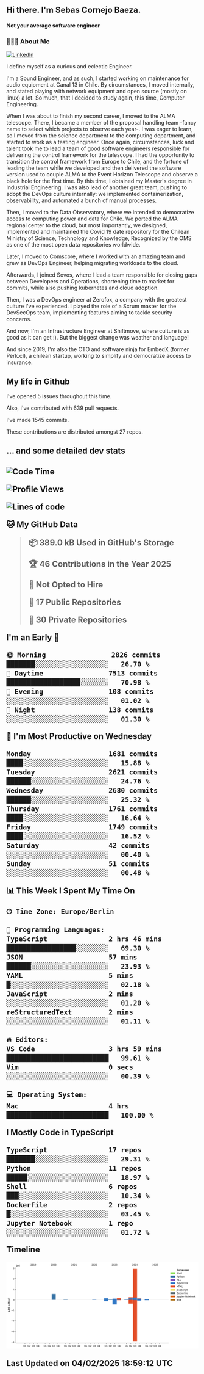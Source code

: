 <h2> Hi there.  I'm Sebas Cornejo Baeza.</h2>
<h4> Not your average software engineer</h4>
<h3> 👨🏻‍💻 About Me </h3>
<a href="http://linkedin.com/in/sebastian-cornejo-baeza/"><img alt="LinkedIn" src="https://img.shields.io/badge/Sebas%20Cornejo%20-informational?style=appveyor&logo=linkedin"></a>


I define myself as a curious and eclectic Engineer.

I'm a Sound Engineer, and as such, I started working on maintenance for audio equipment at Canal 13 in Chile.
By circumstances, I moved internally, and stated playing with network equipment and open source (mostly on linux) 
a lot. So much, that I decided to study again, this time, Computer Engineering.

When I was about to finish my second career, I moved to the ALMA telescope. There, I became a member of the proposal handling team
-fancy name to select which projects to observe each year-. 
I was eager to learn, so I moved from the science department to the computing department, and started to work as 
a testing engineer. Once again, circumstances, luck and talent took me to lead a team of good software engineers 
responsible for delivering the control framework for the telescope. I had the opportunity to transition the control framework from
Europe to Chile, and the fortune of leading the team while we developed and then delivered the software
version used to couple ALMA to the Event Horizon Telescope and observe a black hole for the first time.
By this time, I obtained my Master's degree in Industrial Engineering.
I was also lead of another great team, pushing to adopt the DevOps culture internally: we implemented containerization, observability, and automated a bunch of manual processes.

Then, I moved to the Data Observatory, where we intended to democratize access to computing power
and data for Chile. We ported the ALMA regional center to the cloud, but most importantly, we designed, implemented
and maintained the Covid 19 date repository for the Chilean Ministry of Science, Technology and Knowledge, Recognized by the OMS as one of the most open
data repositories worldwide.

Later, I moved to Comscore, where I worked with an amazing team and grew as DevOps Engineer, helping migrating workloads to the cloud.

Afterwards, I joined Sovos, where I lead a team responsible for closing gaps between Developers and Operations, shortening time to market for commits, while
also pushing kubernetes and cloud adoption.

Then, I was a DevOps engineer at Zerofox, a company with the greatest culture I've experienced. I played the role of a Scrum master for the DevSecOps team,
implementing features aiming to tackle security concerns.

And now, I'm an Infrastructure Engineer at Shiftmove, where culture is as good as it can get :). But the biggest change was weather and language!
 
And since 2019, I'm also the CTO and software ninja for EmbedX (former Perk.cl), a chilean startup, working to simplify and democratize access to insurance.

<h2> My life in Github </h2>

I've opened 5 issues throughout this time.

Also, I've contributed with 639 pull requests.

I've made 1545 commits.

These contributions are distributed amongst 27 repos.

<h2>... and some detailed dev stats<h2>

<!--START_SECTION:waka-->
![Code Time](http://img.shields.io/badge/Code%20Time-1%2C001%20hrs%2037%20mins-blue)

![Profile Views](http://img.shields.io/badge/Profile%20Views-2-blue)

![Lines of code](https://img.shields.io/badge/From%20Hello%20World%20I%27ve%20Written-4.3%20million%20lines%20of%20code-blue)

**🐱 My GitHub Data** 

> 📦 389.0 kB Used in GitHub's Storage 
 > 
> 🏆 46 Contributions in the Year 2025
 > 
> 🚫 Not Opted to Hire
 > 
> 📜 17 Public Repositories 
 > 
> 🔑 30 Private Repositories 
 > 
**I'm an Early 🐤** 

```text
🌞 Morning                2826 commits        ███████░░░░░░░░░░░░░░░░░░   26.70 % 
🌆 Daytime                7513 commits        ██████████████████░░░░░░░   70.98 % 
🌃 Evening                108 commits         ░░░░░░░░░░░░░░░░░░░░░░░░░   01.02 % 
🌙 Night                  138 commits         ░░░░░░░░░░░░░░░░░░░░░░░░░   01.30 % 
```
📅 **I'm Most Productive on Wednesday** 

```text
Monday                   1681 commits        ████░░░░░░░░░░░░░░░░░░░░░   15.88 % 
Tuesday                  2621 commits        ██████░░░░░░░░░░░░░░░░░░░   24.76 % 
Wednesday                2680 commits        ██████░░░░░░░░░░░░░░░░░░░   25.32 % 
Thursday                 1761 commits        ████░░░░░░░░░░░░░░░░░░░░░   16.64 % 
Friday                   1749 commits        ████░░░░░░░░░░░░░░░░░░░░░   16.52 % 
Saturday                 42 commits          ░░░░░░░░░░░░░░░░░░░░░░░░░   00.40 % 
Sunday                   51 commits          ░░░░░░░░░░░░░░░░░░░░░░░░░   00.48 % 
```


📊 **This Week I Spent My Time On** 

```text
🕑︎ Time Zone: Europe/Berlin

💬 Programming Languages: 
TypeScript               2 hrs 46 mins       █████████████████░░░░░░░░   69.30 % 
JSON                     57 mins             ██████░░░░░░░░░░░░░░░░░░░   23.93 % 
YAML                     5 mins              █░░░░░░░░░░░░░░░░░░░░░░░░   02.18 % 
JavaScript               2 mins              ░░░░░░░░░░░░░░░░░░░░░░░░░   01.20 % 
reStructuredText         2 mins              ░░░░░░░░░░░░░░░░░░░░░░░░░   01.11 % 

🔥 Editors: 
VS Code                  3 hrs 59 mins       █████████████████████████   99.61 % 
Vim                      0 secs              ░░░░░░░░░░░░░░░░░░░░░░░░░   00.39 % 

💻 Operating System: 
Mac                      4 hrs               █████████████████████████   100.00 % 
```

**I Mostly Code in TypeScript** 

```text
TypeScript               17 repos            ███████░░░░░░░░░░░░░░░░░░   29.31 % 
Python                   11 repos            █████░░░░░░░░░░░░░░░░░░░░   18.97 % 
Shell                    6 repos             ███░░░░░░░░░░░░░░░░░░░░░░   10.34 % 
Dockerfile               2 repos             █░░░░░░░░░░░░░░░░░░░░░░░░   03.45 % 
Jupyter Notebook         1 repo              ░░░░░░░░░░░░░░░░░░░░░░░░░   01.72 % 
```



**Timeline**

![Lines of Code chart](https://raw.githubusercontent.com/scornejob/scornejob/master/assets/bar_graph.png)


 Last Updated on 04/02/2025 18:59:12 UTC
<!--END_SECTION:waka-->
